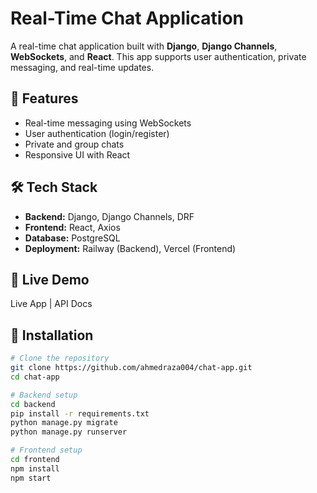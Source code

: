 # Real-Time Chat Application

A real-time chat application built with **Django**, **Django Channels**, **WebSockets**, and **React**. This app supports user authentication, private messaging, and real-time updates.

## 🚀 Features
- Real-time messaging using WebSockets
- User authentication (login/register)
- Private and group chats
- Responsive UI with React

## 🛠 Tech Stack
- **Backend:** Django, Django Channels, DRF
- **Frontend:** React, Axios
- **Database:** PostgreSQL
- **Deployment:** Railway (Backend), Vercel (Frontend)

## 🔗 Live Demo
Live App | API Docs

## 📂 Installation
```bash
# Clone the repository
git clone https://github.com/ahmedraza004/chat-app.git
cd chat-app

# Backend setup
cd backend
pip install -r requirements.txt
python manage.py migrate
python manage.py runserver

# Frontend setup
cd frontend
npm install
npm start
